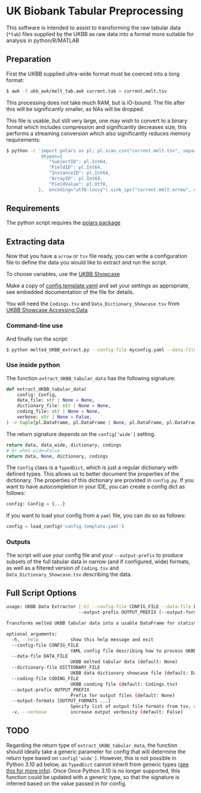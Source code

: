 # UK Biobank Tabular Preprocessing

This software is intended to assist to transforming the raw tabular data
(`*tab`) files supplied by the UKBB as raw data into a format more suitable
for analysis in python/R/MATLAB

## Preparation

First the UKBB supplied ultra-wide format must be coerced into a long format:

```sh
$ awk -f ukb_awk/melt_tab.awk current.tab > current.melt.tsv
```

This processing does not take much RAM, but is IO-bound. The file after this
will be significantly smaller, as NAs will be dropped.

This file is usable, but still very large, one may wish to convert to a
binary format which includes compression and significantly decreases size,
this performs a streaming conversion which also significantly reduces memory
requirements:

```sh
$ python -c 'import polars as pl; pl.scan_csv("current.melt.tsv", separator="\t",
             dtypes={
                "SubjectID": pl.Int64,
                "FieldID": pl.Int64,
                "InstanceID": pl.Int64,
                "ArrayID": pl.Int64,
                "FieldValue": pl.Utf8,
            },  encoding="utf8-lossy").sink_ipc("current.melt.arrow", compression="zstd")'
```
## Requirements

The python script requires the [polars package](https://github.com/pola-rs/polars)

## Extracting data

Now that you have a `arrow` or `tsv` file ready, you can write a configuration
file to define the data you would like to extract and run the script.

To choose variables, use the [UKBB Showcase](https://biobank.ndph.ox.ac.uk/showcase/)

Make a copy of [config.template.yaml](config.template.yaml) and set your settings
as appropriate, see embedded documentation of the file for details.

You will need the `Codings.tsv` and `Data_Dictionary_Showcase.tsv` from
[UKBB Showcase Accessing Data](https://biobank.ndph.ox.ac.uk/showcase/exinfo.cgi?src=AccessingData)

### Command-line use

And finally run the script:
```sh
$ python melted_UKBB_extract.py --config-file myconfig.yaml --data-file current.melt.arrow --output-prefix mysubset_
```

### Use inside python

The function `extract_UKBB_tabular_data` has the following signature:

```python
def extract_UKBB_tabular_data(
    config: Config,
    data_file: str | None = None,
    dictionary_file: str | None = None,
    coding_file: str | None = None,
    verbose: str | None = False,
) -> tuple[pl.DataFrame, pl.DataFrame | None, pl.DataFrame, pl.DataFrame]:
```

The return signature depends on the `config['wide']` setting.

```python
return data, data_wide, dictionary, codings
# Or when wide=False
return data, None, dictionary, codings
```

The `Config` class is a `TypedDict`, which is just a regular dictionary with defined types. This allows us to better document the properties of the dictionary. The properties of this dictionary are provided in `config.py`. If you want to have autocompletion in your IDE, you can create a config dict as follows:

```python
config: Config = {...}
```

If you want to load your config from a `yaml` file, you can do so as follows:

```python
config = load_config('config.template.yaml')
```

### Outputs

The script will use your config file and your `--output-prefix` to produce subsets of the full tabular data
in narrow (and if configured, wide) formats, as well as a filtered version of `Coding.tsv`
and `Data_Dictionary_Showcase.tsv` describing the data.

## Full Script Options
```sh
usage: UKBB Data Extractor [-h] --config-file CONFIG_FILE --data-file DATA_FILE [--dictionary-file DICTIONARY_FILE] [--coding-file CODING_FILE]
                           --output-prefix OUTPUT_PREFIX [--output-formats [OUTPUT_FORMATS ...]] [-v]

Transforms melted UKBB tabular data into a usable DataFrame for statistical analysis

optional arguments:
  -h, --help            show this help message and exit
  --config-file CONFIG_FILE
                        YAML config file describing how to process UKBB table (default: None)
  --data-file DATA_FILE
                        UKBB melted tabular data (default: None)
  --dictionary-file DICTIONARY_FILE
                        UKBB data dictionary showcase file (default: Data_Dictionary_Showcase.tsv)
  --coding-file CODING_FILE
                        UKBB conding file (default: Codings.tsv)
  --output-prefix OUTPUT_PREFIX
                        Prefix for output files (default: None)
  --output-formats [OUTPUT_FORMATS ...]
                        Specify list of output file formats from tsv, arrow/feather, parquet, csv (default: ['tsv', 'arrow'])
  -v, --verbose         increase output verbosity (default: False)
```

## TODO

Regarding the return type of `extract_UKBB_tabular_data`, the function should ideally take a generic parameter for config that will determine the return type based on `config['wide']`. However, this is not possible in Python 3.10 ad below, as `TypedDict` cannot inherit from generic types ([see this for more info](https://github.com/python/cpython/issues/89026#issuecomment-1116093221)). Once Once Python 3.10 is no longer supported, this function could be updated with a generic type, so that the signature is inferred based on the value passed in for config.

